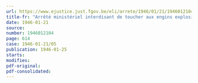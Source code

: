 ```yaml
---
url: https://www.ejustice.just.fgov.be/eli/arrete/1946/01/21/1946012104/justel
title-fr: "Arrêté ministériel interdisant de toucher aux engins explosifs et aux repères qui en signalent la présence"
date: 1946-01-21
source:
number: 1946012104
page: 614
case: 1946-01-21/05
publication: 1946-01-25
starts:
modifies:
pdf-original:
pdf-consolidated:
---
```


